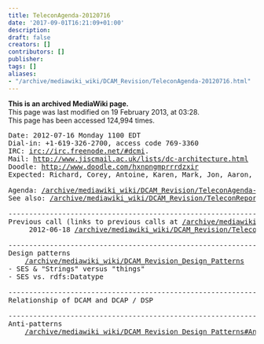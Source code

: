 ```yaml
---
title: TeleconAgenda-20120716
date: '2017-09-01T16:21:09+01:00'
description: 
draft: false
creators: []
contributors: []
publisher: 
tags: []
aliases:
- "/archive/mediawiki_wiki/DCAM_Revision/TeleconAgenda-20120716.html"
---
```


 **This is an archived MediaWiki page.**  
This page was last modified on 19 February 2013, at 03:28.  
This page has been accessed 124,994 times.

<pre>Date: 2012-07-16 Monday 1100 EDT
Dial-in: +1-619-326-2700, access code 769-3360
IRC: <a href="irc://irc.freenode.net/#dcmi" class="external free" rel="nofollow">irc://irc.freenode.net/#dcmi</a>.
Mail: <a href="http://www.jiscmail.ac.uk/lists/dc-architecture.html" class="external free" rel="nofollow">http://www.jiscmail.ac.uk/lists/dc-architecture.html</a>
Doodle: <a href="http://www.doodle.com/hxnpngmprrrdzxir" class="external free" rel="nofollow">http://www.doodle.com/hxnpngmprrrdzxir</a>
Expected: Richard, Corey, Antoine, Karen, Mark, Jon, Aaron, Gordon, Michael

Agenda: <a href="/mediawiki_wiki/DCAM_Revision/TeleconAgenda-20120716.md" class="external free" rel="nofollow">/archive/mediawiki_wiki/DCAM_Revision/TeleconAgenda-20120716</a>
See also: <a href="/mediawiki_wiki/DCAM_Revision/TeleconReport-20120716.md" class="external free" rel="nofollow">/archive/mediawiki_wiki/DCAM_Revision/TeleconReport-20120716</a> [after call]

----------------------------------------------------------------------
Previous call (links to previous calls at <a href="/mediawiki_wiki/DCAM_Revision.md" class="external free" rel="nofollow">/archive/mediawiki_wiki/DCAM_Revision</a>)
     2012-06-18 <a href="/mediawiki_wiki/DCAM_Revision/TeleconReport-201206xx.md" class="external free" rel="nofollow">/archive/mediawiki_wiki/DCAM_Revision/TeleconReport-201206xx</a>

----------------------------------------------------------------------
Design patterns
    <a href="/mediawiki_wiki/DCAM_Revision_Design_Patterns.md" class="external free" rel="nofollow">/archive/mediawiki_wiki/DCAM_Revision_Design_Patterns</a>
- SES &amp; "Strings" versus "things"
- SES vs. rdfs:Datatype

----------------------------------------------------------------------
Relationship of DCAM and DCAP / DSP

----------------------------------------------------------------------
Anti-patterns
    <a href="/mediawiki_wiki/DCAM_Revision_Design_Patterns#Antipatterns.md" class="external free" rel="nofollow">/archive/mediawiki_wiki/DCAM_Revision_Design_Patterns#Antipatterns</a>
</pre>
